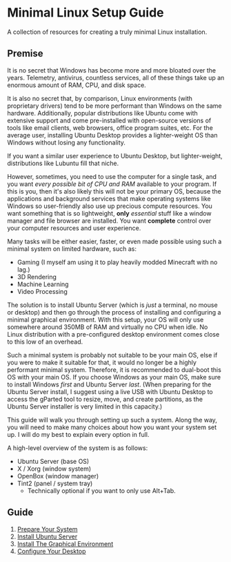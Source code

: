 # Minimal Linux Setup Guide
A collection of resources for creating a truly minimal Linux installation.

## Premise
It is no secret that Windows has become more and more bloated over the years. Telemetry, antivirus, countless services, all of these things take up an enormous amount of RAM, CPU, and disk space.

It is also no secret that, by comparison, Linux environments (with proprietary drivers) tend to be more performant than Windows on the same hardware. Additionally, popular distributions like Ubuntu come with extensive support and come pre-installed with open-source versions of tools like email clients, web browsers, office program suites, etc. For the average user, installing Ubuntu Desktop provides a lighter-weight OS than Windows without losing any functionality.

If you want a similar user experience to Ubuntu Desktop, but lighter-weight, distributions like Lubuntu fill that niche.

However, sometimes, you need to use the computer for a single task, and you want *every possible bit of CPU and RAM* available to your program. If this is you, then it's also likely this will not be your primary OS, because the applications and background services that make operating systems like Windows so user-friendly also use up precious compute resources. You want something that is so lightweight, **only** *essential* stuff like a window manager and file browser are installed. You want **complete** control over your computer resources and user experience.

Many tasks will be either easier, faster, or even made possible using such a minimal system on limited hardware, such as:
- Gaming (I myself am using it to play heavily modded Minecraft with no lag.)
- 3D Rendering
- Machine Learning
- Video Processing

The solution is to install Ubuntu Server (which is *just* a terminal, no mouse or desktop) and then go through the process of installing and configuring a minimal graphical environment. With this setup, your OS will only use somewhere around 350MB of RAM and virtually no CPU when idle. No Linux distribution with a  pre-configured desktop environment comes close to this low of an overhead.

Such a minimal system is probably not suitable to be your main OS, else if you were to make it suitable for that, it would no longer be a highly performant minimal system. Therefore, it is recommended to dual-boot this OS with your main OS. If you choose Windows as your main OS, make sure to install Windows *first* and Ubuntu Server *last*. (When preparing for the Ubuntu Server install, I suggest using a live USB with Ubuntu Desktop to access the gParted tool to resize, move, and create partitions, as the Ubuntu Server installer is very limited in this capacity.)

This guide will walk you through setting up such a system. Along the way, you will need to make many choices about how you want your system set up. I will do my best to explain every option in full.

A high-level overview of the system is as follows:
- Ubuntu Server (base OS)
- X / Xorg (window system)
- OpenBox (window manager)
- Tint2 (panel / system tray)
  - Technically optional if you want to only use Alt+Tab.

## Guide
1. [Prepare Your System](prepare-system.md)
2. [Install Ubuntu Server](install-ubuntu.md)
3. [Install The Graphical Environment](install-gui.md)
4. [Configure Your Desktop](config-gui.md)
